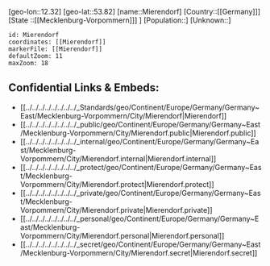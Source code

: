 ﻿---
location: [53.82,12.32]
mapzoom: [7,12] 
mapmarker: city 
type: City
tags:
- geo/City


SpocWebEntityId: 32469
isDeleted: false
confidential: public

---
[geo-lon::12.32]
[geo-lat::53.82]
[name::Mierendorf]
[Country::[[Germany]]]
[State ::[[Mecklenburg-Vorpommern]]] ]
[Population::]
[Unknown::]


```leaflet
id: Mierendorf
coordinates: [[Mierendorf]]
markerFile: [[Mierendorf]]
defaultZoom: 11 
maxZoom: 18
```


## Confidential Links & Embeds: 
- [[../../../../../../../../_Standards/geo/Continent/Europe/Germany/Germany~East/Mecklenburg-Vorpommern/City/Mierendorf|Mierendorf]] 
- [[../../../../../../../../_public/geo/Continent/Europe/Germany/Germany~East/Mecklenburg-Vorpommern/City/Mierendorf.public|Mierendorf.public]] 
- [[../../../../../../../../_internal/geo/Continent/Europe/Germany/Germany~East/Mecklenburg-Vorpommern/City/Mierendorf.internal|Mierendorf.internal]] 
- [[../../../../../../../../_protect/geo/Continent/Europe/Germany/Germany~East/Mecklenburg-Vorpommern/City/Mierendorf.protect|Mierendorf.protect]] 
- [[../../../../../../../../_private/geo/Continent/Europe/Germany/Germany~East/Mecklenburg-Vorpommern/City/Mierendorf.private|Mierendorf.private]] 
- [[../../../../../../../../_personal/geo/Continent/Europe/Germany/Germany~East/Mecklenburg-Vorpommern/City/Mierendorf.personal|Mierendorf.personal]] 
- [[../../../../../../../../_secret/geo/Continent/Europe/Germany/Germany~East/Mecklenburg-Vorpommern/City/Mierendorf.secret|Mierendorf.secret]] 
